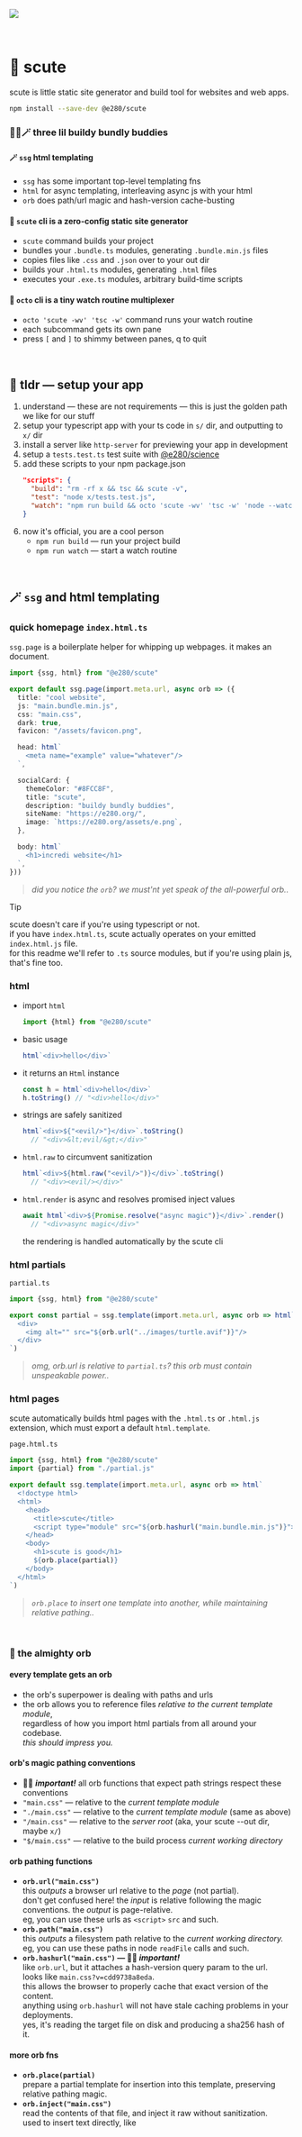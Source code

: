 
![](https://i.imgur.com/baTzJDX.jpeg)

<br/>

# 🐢 scute

scute is little static site generator and build tool for websites and web apps.

```sh
npm install --save-dev @e280/scute
```

### 🐢🐙🪄 three lil buildy bundly buddies

#### 🪄 `ssg` html templating
- `ssg` has some important top-level templating fns
- `html` for async templating, interleaving async js with your html
- `orb` does path/url magic and hash-version cache-busting

#### 🐢 `scute` cli is a zero-config static site generator
- `scute` command builds your project
- bundles your `.bundle.ts` modules, generating `.bundle.min.js` files
- copies files like `.css` and `.json` over to your out dir
- builds your `.html.ts` modules, generating `.html` files
- executes your `.exe.ts` modules, arbitrary build-time scripts

#### 🐙 `octo` cli is a tiny watch routine multiplexer
- `octo 'scute -wv' 'tsc -w'` command runs your watch routine
- each subcommand gets its own pane
- press `[` and `]` to shimmy between panes, q to quit

<br/>

## 🏃 tldr — setup your app
1. understand — these are not requirements — this is just the golden path we like for our stuff
1. setup your typescript app with your ts code in `s/` dir, and outputting to `x/` dir
1. install a server like `http-server` for previewing your app in development
1. setup a `tests.test.ts` test suite with [@e280/science](https://github.com/e280/science)
1. add these scripts to your npm package.json
    ```json
    "scripts": {
      "build": "rm -rf x && tsc && scute -v",
      "test": "node x/tests.test.js",
      "watch": "npm run build && octo 'scute -wv' 'tsc -w' 'node --watch x/tests.test.js' 'http-server x'"
    }
    ```
1. now it's official, you are a cool person
    - `npm run build` — run your project build
    - `npm run watch` — start a watch routine

<br/>

## 🪄 `ssg` and html templating

### quick homepage `index.html.ts`

`ssg.page` is a boilerplate helper for whipping up webpages. it makes an <html> document.

```ts
import {ssg, html} from "@e280/scute"

export default ssg.page(import.meta.url, async orb => ({
  title: "cool website",
  js: "main.bundle.min.js",
  css: "main.css",
  dark: true,
  favicon: "/assets/favicon.png",

  head: html`
    <meta name="example" value="whatever"/>
  `,

  socialCard: {
    themeColor: "#8FCC8F",
    title: "scute",
    description: "buildy bundly buddies",
    siteName: "https://e280.org/",
    image: `https://e280.org/assets/e.png`,
  },

  body: html`
    <h1>incredi website</h1>
  `,
}))
```

> *did you notice the `orb`? we must'nt yet speak of the all-powerful orb..*

> [!TIP]  
> scute doesn't care if you're using typescript or not.  
> if you have `index.html.ts`, scute actually operates on your emitted `index.html.js` file.  
> for this readme we'll refer to `.ts` source modules, but if you're using plain js, that's fine too.  


### html
- import `html`
  ```ts
  import {html} from "@e280/scute"
  ```
- basic usage
  ```ts
  html`<div>hello</div>`
  ```
- it returns an `Html` instance
  ```ts
  const h = html`<div>hello</div>`
  h.toString() // "<div>hello</div>"
  ```
- strings are safely sanitized
  ```ts
  html`<div>${"<evil/>"}</div>`.toString()
    // "<div>&lt;evil/&gt;</div>"
  ```
- `html.raw` to circumvent sanitization
  ```ts
  html`<div>${html.raw("<evil/>")}</div>`.toString()
    // "<div><evil/></div>"
  ```
- `html.render` is async and resolves promised inject values
  ```ts
  await html`<div>${Promise.resolve("async magic")}</div>`.render()
    // "<div>async magic</div>"
  ```
  the rendering is handled automatically by the scute cli

### html partials

`partial.ts`
```ts
import {ssg, html} from "@e280/scute"

export const partial = ssg.template(import.meta.url, async orb => html`
  <div>
    <img alt="" src="${orb.url("../images/turtle.avif")}"/>
  </div>
`)
```

> *omg, orb.url is relative to `partial.ts`? this orb must contain unspeakable power..*

### html pages

scute automatically builds html pages with the `.html.ts` or `.html.js` extension, which must export a default `html.template`.

`page.html.ts`
```ts
import {ssg, html} from "@e280/scute"
import {partial} from "./partial.js"

export default ssg.template(import.meta.url, async orb => html`
  <!doctype html>
  <html>
    <head>
      <title>scute</title>
      <script type="module" src="${orb.hashurl("main.bundle.min.js")}"></script>
    </head>
    <body>
      <h1>scute is good</h1>
      ${orb.place(partial)}
    </body>
  </html>
`)
```

> *`orb.place` to insert one template into another, while maintaining relative pathing..*

<br/>

### 🔮 the almighty orb

#### every template gets an orb
- the orb's superpower is dealing with paths and urls
- the orb allows you to reference files *relative to the current template module*,  
  regardless of how you import html partials from all around your codebase.  
  *this should impress you.*  

#### orb's magic pathing conventions
- 🧙‍♂️ ***important!*** all orb functions that expect path strings respect these conventions
- `"main.css"` — relative to the *current template module*
- `"./main.css"` — relative to the *current template module* (same as above)
- `"/main.css"` — relative to the *server root* (aka, your scute --out dir, maybe `x/`)
- `"$/main.css"` — relative to the build process *current working directory*

#### orb pathing functions
- **`orb.url("main.css")`**  
  this *outputs* a browser url relative to the *page* (not partial).  
  don't get confused here! the *input* is relative following the magic conventions. the *output* is page-relative.  
  eg, you can use these urls as `<script>` `src` and such.  
- **`orb.path("main.css")`**  
  this *outputs* a filesystem path relative to the *current working directory.*  
  eg, you can use these paths in node `readFile` calls and such.  
- **`orb.hashurl("main.css")` — 🧙‍♂️ ***important!*****  
  like `orb.url`, but it attaches a hash-version query param to the url.  
  looks like `main.css?v=cdd9738a8eda`.  
  this allows the browser to properly cache that exact version of the content.  
  anything using `orb.hashurl` will not have stale caching problems in your deployments.  
  yes, it's reading the target file on disk and producing a sha256 hash of it.  

#### more orb fns
- **`orb.place(partial)`**  
  prepare a partial template for insertion into this template, preserving relative pathing magic.  
- **`orb.inject("main.css")`**  
  read the contents of that file, and inject it raw without sanitization.  
  used to insert text directly, like <style>, <script>, json, stuff like that.  
- **`orb.packageVersion()`**  
  returns the `version` string found in your `package.json`.  

#### orb.io file operations
- **`orb.io.read("main.css")`** — read a text file
- **`orb.io.write("main.css", "* {}")`** — write a text file
- **`orb.io.readJson("$/package.json")`** — read and parse a json file
- **`orb.io.writeJson("$/package.json", {})`** — write json to a file

<br/>

### `ssg.exe` executable scripts

your `.exe.ts` modules will be automatically executed, and they must provide a default exported exe fn like this:
```ts
import {ssg} from "@e280/scute"

export default ssg.exe(import.meta.url, async orb => {
  await orb.io.write("blog.txt", "lol")
})
```

this gives you access to an orb, which is useful for resolving paths relative to this module.

like, imagine a script like `blog.exe.ts` where you read hundreds of markdown files and emit a webpage for each, or anything like that.

<br/>

## 🐢 scute cli — zero-config static site generator

**`scute --help`**

```
🐢 scute {params}
  readme https://github.com/e280/scute
  zero-config static site generator
  - bundles .bundle.js files with esbuild
  - copies files like .css and .json
  - builds .html.js template files
  - executes .exe.js scripts

  --watch, -w, flag boolean
    watch mode

  --in, default string-list s
    dirs to read from

  --out, default string x
    output dir

  --bundle, default boolean yes
    should we bundle .bundle.js files?

  --copy, default string-list **/*.css,**/*.json,**/*.txt
    what files should we copy verbatim?

  --html, default boolean yes
    should we build .html.js templates?

  --exe, default boolean yes
    should we execute .exe.js scripts?

  --exclude, optional string-list
    what files should we ignore?

  --verbose, -v, flag boolean
    should we log a bunch of crap?
```

> [!TIP]  
> the default follows our convention of using s/ and x/ instead of src/ and dist/,  
> but if you wanna be a normie, do this:  
> ```sh
> scute --in="src" --out="dist"
> ```

<br/>

## 🐙 octo cli — tiny watch routine multiplexer

**`octo --help`**

```
🐙 octo ...commands
  tiny terminal multiplexer for watch routines

  ...commands,
    each command gets its own pane that you can flip between.

    for example,
      $ octo "scute -wv" "tsc -w"

    this will give you two panes,
      - press 1 to see the scute output
      - press 2 to see the tsc output
      - press [ or h or j to shimmy left
      - press ] or l or k to shimmy right
      - press backspace to clear the pane
      - press q or ctrl+c to quit

    local npm bin is available,
      $ scute -wv      # GOOD this works
      $ npx scute -wv  # BAD npx is unnecessary
```

here's a typical 4-pane watch routine with octo
```sh
octo \
  "scute --verbose --watch" \
  "tsc -w" \
  "node --watch x/tests.test.ts" \
  "http-server x"
```

